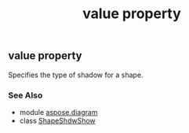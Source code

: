 ﻿---
title: value property
second_title: Aspose.Diagram for Python via .NET API References
description: 
type: docs
weight: 40
url: /python-net/aspose.diagram/shapeshdwshow/value/
is_root: false
---

## value property


Specifies the type of shadow for a shape.

### See Also
* module [aspose.diagram](../../)
* class [ShapeShdwShow](/diagram/python-net/aspose.diagram/shapeshdwshow)
